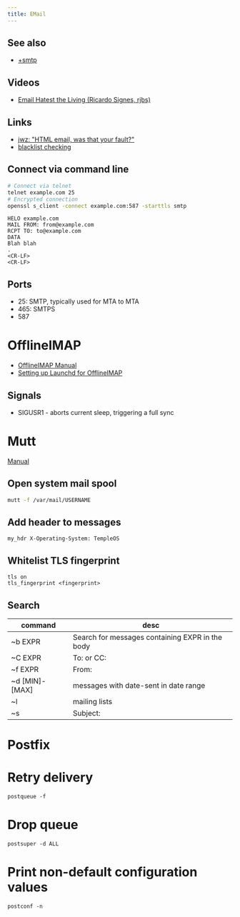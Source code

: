 ```yaml
---
title: EMail
---
```


## See also

* [+smtp](./email/smtp.md)


## Videos

* [Email Hatest the Living (Ricardo Signes, rjbs)](https://www.youtube.com/watch?v=4s9IjkMAmns)
## Links

* [jwz: "HTML email, was that your fault?"](https://www.jwz.org/blog/2017/09/html-email-was-that-your-fault/)
* [blacklist checking](https://mxtoolbox.com/SuperTool.aspx)

## Connect via command line

```bash
# Connect via telnet
telnet example.com 25
# Encrypted connection
openssl s_client -connect example.com:587 -starttls smtp
```

```
HELO example.com
MAIL FROM: from@example.com
RCPT TO: to@example.com
DATA
Blah blah
.
<CR-LF>
<CR-LF>
```

## Ports

* 25: SMTP, typically used for MTA to MTA
* 465: SMTPS
* 587





# OfflineIMAP

- [OfflineIMAP Manual](http://docs.offlineimap.org/en/latest/MANUAL.html)
- [Setting up Launchd for OfflineIMAP](http://grantlucas.com/posts/2012/10/setting-launchd-offlineimap)

## Signals

- SIGUSR1 - aborts current sleep, triggering a full sync


# Mutt

[Manual](http://www.mutt.org/doc/manual/)

## Open system mail spool

```bash
mutt -f /var/mail/USERNAME
```

## Add header to messages

```
my_hdr X-Operating-System: TempleOS
```

## Whitelist TLS fingerprint

```
tls on
tls_fingerprint <fingerprint>
```

## Search

| command        | desc                                            |
|----------------|-------------------------------------------------|
| ~b EXPR        | Search for messages containing EXPR in the body |
| ~C EXPR        | To: or CC:                                      |
| ~f EXPR        | From:                                           |
| ~d [MIN]-[MAX] | messages with date-sent in date range           |
| ~l             | mailing lists                                   |
| ~s             | Subject:                                        |



# Postfix

# Retry delivery

```
postqueue -f
```

# Drop queue

```
postsuper -d ALL
```

# Print non-default configuration values

```
postconf -n
```
